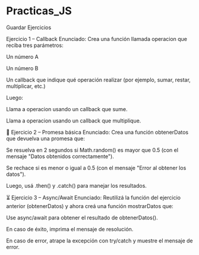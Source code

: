# Practicas_JS
Guardar Ejercicios

 Ejercicio 1 – Callback
Enunciado:
Crea una función llamada operacion que reciba tres parámetros:

Un número A

Un número B

Un callback que indique qué operación realizar (por ejemplo, sumar, restar, multiplicar, etc.)

Luego:

Llama a operacion usando un callback que sume.

Llama a operacion usando un callback que multiplique.

🔗 Ejercicio 2 – Promesa básica
Enunciado:
Crea una función obtenerDatos que devuelva una promesa que:

Se resuelva en 2 segundos si Math.random() es mayor que 0.5 (con el mensaje "Datos obtenidos correctamente").

Se rechace si es menor o igual a 0.5 (con el mensaje "Error al obtener los datos").

Luego, usá .then() y .catch() para manejar los resultados.

⏳ Ejercicio 3 – Async/Await
Enunciado:
Reutilizá la función del ejercicio anterior (obtenerDatos) y ahora creá una función mostrarDatos que:

Use async/await para obtener el resultado de obtenerDatos().

En caso de éxito, imprima el mensaje de resolución.

En caso de error, atrape la excepción con try/catch y muestre el mensaje de error.
